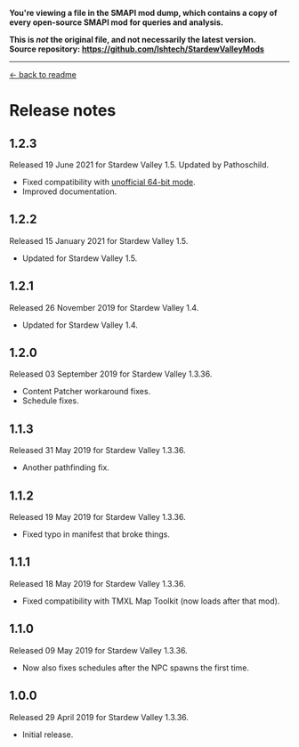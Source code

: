**You're viewing a file in the SMAPI mod dump, which contains a copy of every open-source SMAPI mod
for queries and analysis.**

**This is _not_ the original file, and not necessarily the latest version.**  
**Source repository: https://github.com/lshtech/StardewValleyMods**

----

﻿[← back to readme](README.md)

# Release notes
## 1.2.3
Released 19 June 2021 for Stardew Valley 1.5. Updated by Pathoschild.

* Fixed compatibility with [unofficial 64-bit mode](https://stardewvalleywiki.com/Modding:Migrate_to_64-bit_on_Windows).
* Improved documentation.

## 1.2.2
Released 15 January 2021 for Stardew Valley 1.5.

* Updated for Stardew Valley 1.5.

## 1.2.1
Released 26 November 2019 for Stardew Valley 1.4.

* Updated for Stardew Valley 1.4.

## 1.2.0
Released 03 September 2019 for Stardew Valley 1.3.36.

* Content Patcher workaround fixes.
* Schedule fixes.

## 1.1.3
Released 31 May 2019 for Stardew Valley 1.3.36.

* Another pathfinding fix.

## 1.1.2
Released 19 May 2019 for Stardew Valley 1.3.36.

* Fixed typo in manifest that broke things.

## 1.1.1
Released 18 May 2019 for Stardew Valley 1.3.36.

* Fixed compatibility with TMXL Map Toolkit (now loads after that mod).

## 1.1.0
Released 09 May 2019 for Stardew Valley 1.3.36.

* Now also fixes schedules after the NPC spawns the first time.

## 1.0.0
Released 29 April 2019 for Stardew Valley 1.3.36.

* Initial release.
